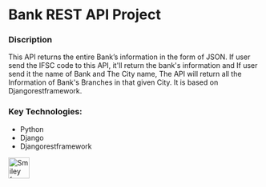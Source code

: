 # Bank REST API Project
<h3>Discription</h3>
<p>This API returns the entire Bank’s information in the form of JSON. If user send the IFSC code to this  API, it'll return the bank's information and If user send it the name of Bank and The City name, The API will return all the Information of Bank's Branches in that given City. It is based on Djangorestframework.</p>
<h3>Key Technologies:</h3>
<ul>
  <li>Python</li>
  <li>Django</li>
  <li>Djangorestframework</li>
</ul>

<img src="smiley.gif" alt="Smiley face" height="42" width="42">
